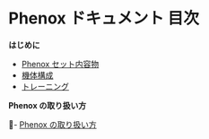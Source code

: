 # Phenox ドキュメント 目次

**はじめに**

- [Phenox セット内容物](01_before_you_start/package.md)
- [機体構成](01_before_you_start/hardware_structure.md)
- [トレーニング](01_before_you_start/training.md)

**Phenox の取り扱い方**

- [Phenox の取り扱い方](test.md)